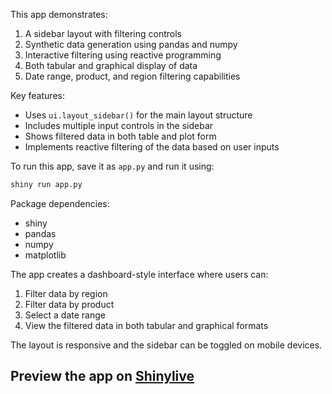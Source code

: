 This app demonstrates:

1. A sidebar layout with filtering controls
2. Synthetic data generation using pandas and numpy
3. Interactive filtering using reactive programming
4. Both tabular and graphical display of data
5. Date range, product, and region filtering capabilities

Key features:
- Uses `ui.layout_sidebar()` for the main layout structure
- Includes multiple input controls in the sidebar
- Shows filtered data in both table and plot form
- Implements reactive filtering of the data based on user inputs

To run this app, save it as `app.py` and run it using:
```bash
shiny run app.py
```

Package dependencies:
- shiny
- pandas
- numpy
- matplotlib

The app creates a dashboard-style interface where users can:
1. Filter data by region
2. Filter data by product
3. Select a date range
4. View the filtered data in both tabular and graphical formats

The layout is responsive and the sidebar can be toggled on mobile devices.
## Preview the app on [Shinylive](https://shinylive.io/py/app/#h=0&code=NobwRAdghgtgpmAXAAjFADugdOgnmAGlQGMB7CAFzkqVQEsZ1SAnC5CAV0d2SgGd26ADoQGTVsnRQIAE368B6GSLEs2MKBXQAbUhW10ARjlw69CydooiAZs1IxkfABZ0IPVROZwoxCnQA3OFt7Rxc3XCw4AA90bz4BTzY3dA4KIg46Im9ZOGYREQBiZABhb004J1xKZzh-YmQ5CigRCGxmaRkHLD44OBkACgBGACYAZgBKESaoZABeSRksABFNKAAxDvgBkBFkfeQAcia4Q5QlLBOAfQ6IAHM4Ab5m1jnDkYAGcYBaD6HfoaHIjoPJ0UgyPhzIYfD5EOxwACOb2WhwmBD2B0OfCg2jgfDOgiwty6MCwEBYGm0wxhRCGAFZaTC0Rj9odvHcwRACW0iZ1usRnKQ6MRHsBDgA5NTOIFHADKpDS0qIhwAovwKDLDgB1PEagC6jI+zIgByOcXBHD83PafNJAqFIoGYoAgpqAEKakqHA3IaFGkQAXymECKyFldUkUAeyFI6H85D4IkyOCjcCusYofAG-n0cDmQjAspxeOQqxchlIUGYykIyBsdG02ighlxcwAKswOHBg6Gyj4qMgm7gFWwAO50CjOJx0GRwQxVkTjyfIZNDkdXPgzudVgYTRAs5DFWVb+fMZBkSjUTMHpdT5Ob2en3f7k2mg7JlJpDdwXF+OgAL0eA83wOAt2U5At0VfEDTQLcNfzYAAlOAOXISDgJg+1hTxOZgALZ1GwLPVkAAakHOhngGGYxXA8hvSwDhRARLtd2NGC316BD+nzMACO0AsMP2YN2I-Nov04uA-0AgZBLfAtzRkS1rEIWTYMLH9JLYAAFexFL8dDoPY89BWwyE8N4wiwGIsiDEo6jDgUpT6MYuhmMeCY2KM-YJL8bj8Ms2ThJg0TUgoK5rluB4ZMM9iCwi6QHgMrz9jgjS-FLCpkEQhLghUmKYOeKsKDmeyTnomA3F3KDkuQagZBKtYxTKvUsA0aJd0CgpDOKABZKA3EjCAf3PcgqEoRNDIAARyWdmEuNYrjsWBgkM2cbCcYs+CuZoW3cl92PrKw8n6cK1nmOsGyoZhTuaDr8v2bwKA4ZgTUOq6TuopqKk1bFcXxZVaK5ZVHKtPUWtqKBBmhHsppmvIcF0axVrgdbfrxK4zAoZ9ZLe46ZBu2YFlx66Zjug66DuIgoGic6dAoHoOEMTGsyCkDiY+tYEb0AZojeMqiFwN40f+3heep1m32pno6m2idcQGQ4iz+5AAHkgjPNsGFOCXTSl3owuiJtDB-BXVioVFZL1mXcCNk3Fc2i37uQR7nteimuumnw-yCLBiBxYhphRi6jpJtZse6sMXjHCcpzIRhcQHGZ9YPGR1oWGZfdjXAydAiP1kuvJkEMHgTmdnKD0K1gbsqBZP3p+L7nc4APj1A86ur866-mqgbhy3dgCGVvVrTxobGAKix+Ob6WpkevMoAPgWSuwpOCZkAAMmQVSDgnr7zZnueBwAHgWdvV6H2C84Ls9i+dlDOWQOh1vJNh-P4sADyfx+xPpwHd2QAAhAsN+BZ9owVTudVOwAoFsnvnRYicxa4-yJHAiAu4L651NMUfOIci48BBskZ+5gQEf0Ml-LuBD-5AK3hZd+YCQIQPTmPGBBDvTzCQaFHAuklLoIPAeF2L1R5gADEQcA0B4C0DAN4ZidBvDwHGlgCg0QKC1jABeMaKiUCkI0FoRGBhDCtC4HgEQUhZD8C6jVYReogA)
